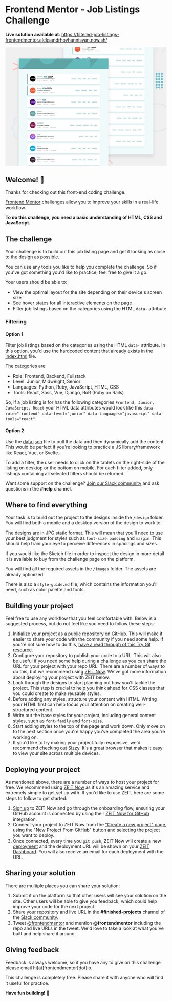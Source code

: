 # Frontend Mentor - Job Listings Challenge

**Live solution available at**: https://filtered-job-listings-frontendmentor.aleksandrhovhannisyan.now.sh/

![Design preview for the Job Listings coding challenge](./assets/design/desktop-preview.jpg)

## Welcome! 👋

Thanks for checking out this front-end coding challenge.

[Frontend Mentor](https://www.frontendmentor.io) challenges allow you to improve your skills in a real-life workflow.

**To do this challenge, you need a basic understanding of HTML, CSS and JavaScript.**

## The challenge

Your challenge is to build out this job listing page and get it looking as close to the design as possible.

You can use any tools you like to help you complete the challenge. So if you've got something you'd like to practice, feel free to give it a go.

Your users should be able to:

- View the optimal layout for the site depending on their device's screen size
- See hover states for all interactive elements on the page
- Filter job listings based on the categories using the HTML `data-` attribute

### Filtering

#### Option 1

Filter job listings based on the categories using the HTML `data-` attribute. In this option, you'd use the hardcoded content that already exists in the [index.html](./index.html) file.

The categories are:

- Role: Frontend, Backend, Fullstack
- Level: Junior, Midweight, Senior
- Languages: Python, Ruby, JavaScript, HTML, CSS
- Tools: React, Sass, Vue, Django, RoR (Ruby on Rails)

So, if a job listing is for has the following categories `Frontend, Junior, JavaScript, React` your HTML data attributes would look like this `data-role="frontend" data-level="junior" data-languages="javascript" data-tools="react"`.

#### Option 2

Use the [data.json](./data.json) file to pull the data and then dynamically add the content. This would be perfect if you're looking to practice a JS library/framework like React, Vue, or Svelte.

To add a filter, the user needs to click on the tablets on the right-side of the listing on desktop or the bottom on mobile. For each filter added, only listings containing all selected filters should be returned.

Want some support on the challenge? [Join our Slack community](https://www.frontendmentor.io/slack) and ask questions in the **#help** channel.

## Where to find everything

Your task is to build out the project to the designs inside the `/design` folder. You will find both a mobile and a desktop version of the design to work to. 

The designs are in JPG static format. This will mean that you'll need to use your best judgment for styles such as `font-size`, `padding` and `margin`. This should help train your eye to perceive differences in spacings and sizes.

If you would like the Sketch file in order to inspect the design in more detail it is available to buy from the challenge page on the platform.

You will find all the required assets in the `/images` folder. The assets are already optimized.

There is also a `style-guide.md` file, which contains the information you'll need, such as color palette and fonts.

## Building your project

Feel free to use any workflow that you feel comfortable with. Below is a suggested process, but do not feel like you need to follow these steps:

1. Initialize your project as a public repository on [GitHub](https://github.com/). This will make it easier to share your code with the community if you need some help. If you're not sure how to do this, [have a read through of this Try Git resource](https://try.github.io/).
2. Configure your repository to publish your code to a URL. This will also be useful if you need some help during a challenge as you can share the URL for your project with your repo URL. There are a number of ways to do this, but we recommend using [ZEIT Now](http://bit.ly/fem-zeit). We've got more information about deploying your project with ZEIT below.
3. Look through the designs to start planning out how you'll tackle the project. This step is crucial to help you think ahead for CSS classes that you could create to make reusable styles.
4. Before adding any styles, structure your content with HTML. Writing your HTML first can help focus your attention on creating well-structured content.
5. Write out the base styles for your project, including general content styles, such as `font-family` and `font-size`.
6. Start adding styles to the top of the page and work down. Only move on to the next section once you're happy you've completed the area you're working on.
7. If you'd like to try making your project fully responsive, we'd recommend checking out [Sizzy](http://bit.ly/fem-sizzy). It's a great browser that makes it easy to view your site across multiple devices.

## Deploying your project

As mentioned above, there are a number of ways to host your project for free. We recommend using [ZEIT Now](http://bit.ly/fem-zeit) as it's an amazing service and extremely simple to get set up with. If you'd like to use ZEIT, here are some steps to follow to get started:

1. [Sign up](http://bit.ly/fem-zeit-signup) to ZEIT Now and go through the onboarding flow, ensuring your GitHub account is connected by using their [ZEIT Now for GitHub](https://zeit.co/docs/v2/git-integrations/zeit-now-for-github) integration.
2. Connect your project to ZEIT Now from the ["Create a new project" page](https://zeit.co/new), using the "New Project From GitHub" button and selecting the project you want to deploy.
3. Once connected, every time you `git push`, ZEIT Now will create a new [deployment](https://zeit.co/docs/v2/platform/deployments) and the deployment URL will be shown on your [ZEIT Dashboard](https://zeit.co/dashboard). You will also receive an email for each deployment with the URL.

## Sharing your solution

There are multiple places you can share your solution:

1. Submit it on the platform so that other users will see your solution on the site. Other users will be able to give you feedback, which could help improve your code for the next project.
2. Share your repository and live URL in the **#finished-projects** channel of the [Slack community](https://www.frontendmentor.io/slack).
3. Tweet [@frontendmentor](https://twitter.com/frontendmentor) and mention **@frontendmentor** including the repo and live URLs in the tweet. We'd love to take a look at what you've built and help share it around.

## Giving feedback

Feedback is always welcome, so if you have any to give on this challenge please email hi[at]frontendmentor[dot]io.

This challenge is completely free. Please share it with anyone who will find it useful for practice.

**Have fun building!** 🚀
